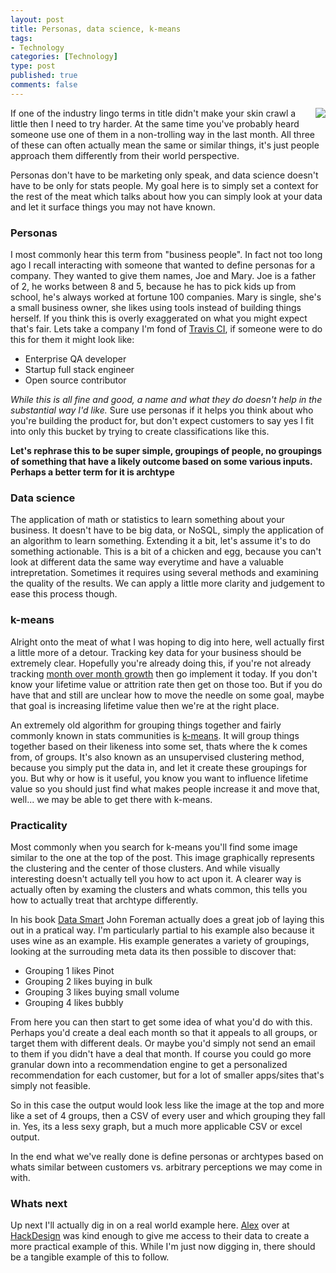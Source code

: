 ```yaml
--- 
layout: post
title: Personas, data science, k-means
tags: 
- Technology
categories: [Technology]
type: post
published: true
comments: false
---
```


<img src="http://cl.ly/image/183R2i1i2946/Untitled.png" style="float:right;margin-left:20px;"> If one of the industry lingo terms in title  didn't make your skin crawl a little then I need to try harder. At the same time you've probably heard someone use one of them in a non-trolling way in the last month. All three of these can often actually mean the same or similar things, it's just people approach them differently from their world perspective. 

Personas don't have to be marketing only speak, and data science doesn't have to be only for stats people. My goal here is to simply set a context for the rest of the meat which talks about how you can simply look at your data and let it surface things you may not have known. <!--more-->

### Personas

I most commonly hear this term from "business people". In fact not too long ago I recall interacting with someone that wanted to define personas for a company. They wanted to give them names, Joe and Mary. Joe is a father of 2, he works between 8 and 5, because he has to pick kids up from school, he's always worked at fortune 100 companies. Mary is single, she's a small business owner, she likes using tools instead of building things herself. If you think this is overly exaggerated on what you might expect that's fair. Lets take a company I'm fond of [Travis CI](http://www.travisci.com), if someone were to do this for them it might look like:

* Enterprise QA developer
* Startup full stack engineer
* Open source contributor

*While this is all fine and good, a name and what they do doesn't help in the substantial way I'd like.* Sure use personas if it helps you think about who you're building the product for, but don't expect customers to say yes I fit into only this bucket by trying to create classifications like this. 

**Let's rephrase this to be super simple, groupings of people, no groupings of something that have a likely outcome based on some various inputs. Perhaps a better term for it is archtype**

### Data science

The application of math or statistics to learn something about your business. It doesn't have to be big data, or NoSQL, simply the application of an algorithm to learn something. Extending it a bit, let's assume it's to do something actionable. This is a bit of a chicken and egg, because you can't look at different data the same way everytime and have a valuable intrepretation. Sometimes it requires using several methods and examining the quality of the results. We can apply a little more clarity and judgement to ease this process though.

### k-means

Alright onto the meat of what I was hoping to dig into here, well actually first a little more of a detour. Tracking key data for your business should be extremely clear. Hopefully you're already doing this, if you're not already tracking [month over month growth](/2014/02/26/Tracking-MoM-growth-in-SQL/) then go implement it today. If you don't know your lifetime value or attrition rate then get on those too. But if you do have that and still are unclear how to move the needle on some goal, maybe that goal is increasing lifetime value then we're at the right place. 

An extremely old algorithm for grouping things together and fairly commonly known in stats communities is [k-means](http://en.wikipedia.org/wiki/K-means_clustering). It will group things together based on their likeness into some set, thats where the k comes from, of groups. It's also known as an unsupervised clustering method, because you simply put the data in, and let it create these groupings for you. But why or how is it useful, you know you want to influence lifetime value so you should just find what makes people increase it and move that, well... we may be able to get there with k-means. 

### Practicality

Most commonly when you search for k-means you'll find some image similar to the one at the top of the post. This image graphically represents the clustering and the center of those clusters. And while visually interesting doesn't actually tell you how to act upon it. A clearer way is actually often by examing the clusters and whats common, this tells you how to actually treat that archtype differently. 

In his book [Data Smart](http://www.amazon.com/dp/B00F0WRXI0?tag=mypred-20) John Foreman actually does a great job of laying this out in a pratical way. I'm particularly partial to his example also because it uses wine as an example. His example generates a variety of groupings, looking at the surrouding meta data its then possible to discover that:

* Grouping 1 likes Pinot
* Grouping 2 likes buying in bulk
* Grouping 3 likes buying small volume
* Grouping 4 likes bubbly

From here you can then start to get some idea of what you'd do with this. Perhaps you'd create a deal each month so that it appeals to all groups, or target them with different deals. Or maybe you'd simply not send an email to them if you didn't have a deal that month. If course you could go more granular down into a recommendation engine to get a personalized recommendation for each customer, but for a lot of smaller apps/sites that's simply not feasible. 

So in this case the output would look less like the image at the top and more like a set of 4 groups, then a CSV of every user and which grouping they fall in. Yes, its a less sexy graph, but a much more applicable CSV or excel output. 

In the end what we've really done is define personas or archtypes based on whats similar between customers vs. arbitrary perceptions we may come in with. 

### Whats next

Up next I'll actually dig in on a real world example here. [Alex](http://www.twitter.com/alexbaldwin) over at [HackDesign](https://hackdesign.org/) was kind enough to give me access to their data to create a more practical example of this. While I'm just now digging in, there should be a tangible example of this to follow.